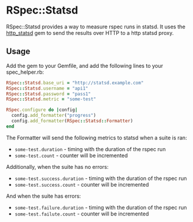 # RSpec::Statsd

RSpec::Statsd provides a way to measure rspec runs in statsd. It uses the
[http_statsd](https://github.com/grk/http_statsd/) gem to send the results
over HTTP to a http statsd proxy.

## Usage

Add the gem to your Gemfile, and add the following lines to your spec_helper.rb:

```ruby
RSpec::Statsd.base_uri = "http://statsd.example.com"
RSpec::Statsd.username = "api1"
RSpec::Statsd.password = "pass1"
RSpec::Statsd.metric = "some-test"

RSpec.configure do |config|
  config.add_formatter("progress")
  config.add_formatter(RSpec::Statsd::Formatter)
end
```

The Formatter will send the following metrics to statsd when a suite is ran:

  * `some-test.duration` - timing with the duration of the rspec run
  * `some-test.count` - counter will be incremented

Additionally, when the suite has no errors:

  * `some-test.success.duration` - timing with the duration of the rspec run
  * `some-test.success.count` - counter will be incremented

And when the suite has errors:

  * `some-test.failure.duration` - timing with the duration of the rspec run
  * `some-test.failute.count` - counter will be incremented
